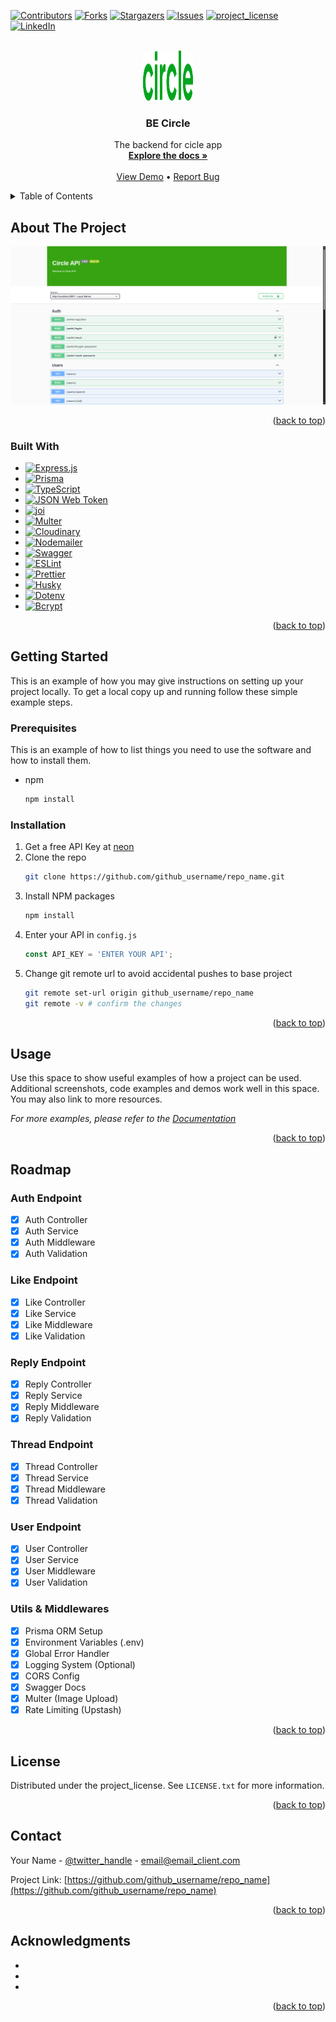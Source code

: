 <a id="readme-top"></a>
<!-- PROJECT SHIELDS -->

[![Contributors][contributors-shield]][contributors-url]
[![Forks][forks-shield]][forks-url]
[![Stargazers][stars-shield]][stars-url]
[![Issues][issues-shield]][issues-url]
[![project_license][license-shield]][license-url]
[![LinkedIn][linkedin-shield]][linkedin-url]

<!-- PROJECT LOGO -->
<br />
<div align="center">
  <a href="https://github.com/github_username/repo_name">
    <img src="images/logo.svg" alt="Logo" width="80" height="80">
  </a>

<h3 align="center">BE Circle</h3>

  <p align="center">
    The backend for cicle app
    <br />
    <a href="https://github.com/github_username/repo_name"><strong>Explore the docs »</strong></a>
    <br />
    <br />
    <a href="#">View Demo</a>
    •
    <a href="https://github.com/github_username/repo_name/issues/new?labels=bug&template=bug-report---.md">Report Bug</a>
  </p>
</div>



<!-- TABLE OF CONTENTS -->
<details>
  <summary>Table of Contents</summary>
  <ol>
    <li>
      <a href="#about-the-project">About The Project</a>
      <ul>
        <li><a href="#built-with">Built With</a></li>
      </ul>
    </li>
    <li>
      <a href="#getting-started">Getting Started</a>
      <ul>
        <li><a href="#prerequisites">Prerequisites</a></li>
        <li><a href="#installation">Installation</a></li>
      </ul>
    </li>
    <li><a href="#usage">Usage</a></li>
    <li><a href="#roadmap">Roadmap</a></li>
    <li><a href="#license">License</a></li>
    <li><a href="#contact">Contact</a></li>
    <li><a href="#acknowledgments">Acknowledgments</a></li>
  </ol>
</details>



<!-- ABOUT THE PROJECT -->
## About The Project

[![Product Name Screen Shot][product-screenshot]](https://example.com)

<p align="right">(<a href="#readme-top">back to top</a>)</p>



### Built With

* [![Express.js][Express.js]][Express-url]
* [![Prisma][Prisma]][Prisma-url]
* [![TypeScript][TypeScript]][TypeScript-url]
* [![JSON Web Token][JWT]][JWT-url]
* [![joi][joi]][joi-url]
* [![Multer][Multer]][Multer-url]
* [![Cloudinary][Cloudinary]][Cloudinary-url]
* [![Nodemailer][Nodemailer]][Nodemailer-url]
* [![Swagger][Swagger]][Swagger-url]
* [![ESLint][ESLint]][ESLint-url]
* [![Prettier][Prettier]][Prettier-url]
* [![Husky][Husky]][Husky-url]
* [![Dotenv][Dotenv]][Dotenv-url]
* [![Bcrypt][Bcrypt]][Bcrypt-url]

<p align="right">(<a href="#readme-top">back to top</a>)</p>

<!-- GETTING STARTED -->
## Getting Started

This is an example of how you may give instructions on setting up your project locally.
To get a local copy up and running follow these simple example steps.

### Prerequisites

This is an example of how to list things you need to use the software and how to install them.
* npm
  ```sh
  npm install
  ```

### Installation

1. Get a free API Key at [neon](https://example.com)
2. Clone the repo
   ```sh
   git clone https://github.com/github_username/repo_name.git
   ```
3. Install NPM packages
   ```sh
   npm install
   ```
4. Enter your API in `config.js`
   ```js
   const API_KEY = 'ENTER YOUR API';
   ```
5. Change git remote url to avoid accidental pushes to base project
   ```sh
   git remote set-url origin github_username/repo_name
   git remote -v # confirm the changes
   ```

<p align="right">(<a href="#readme-top">back to top</a>)</p>



<!-- USAGE EXAMPLES -->
## Usage

Use this space to show useful examples of how a project can be used. Additional screenshots, code examples and demos work well in this space. You may also link to more resources.

_For more examples, please refer to the [Documentation](https://example.com)_

<p align="right">(<a href="#readme-top">back to top</a>)</p>



<!-- ROADMAP -->
## Roadmap

### Auth Endpoint
  - [x] Auth Controller
  - [x] Auth Service
  - [x] Auth Middleware
  - [x] Auth Validation
### Like Endpoint
  - [x] Like Controller
  - [x] Like Service
  - [x] Like Middleware
  - [x] Like Validation 
### Reply Endpoint
  - [x] Reply Controller
  - [x] Reply Service
  - [x] Reply Middleware
  - [x] Reply Validation
### Thread Endpoint
  - [x] Thread Controller
  - [x] Thread Service
  - [x] Thread Middleware
  - [x] Thread Validation
### User Endpoint
  - [x] User Controller
  - [x] User Service
  - [x] User Middleware
  - [x] User Validation
### Utils & Middlewares
- [x] Prisma ORM Setup
- [x] Environment Variables (.env)
- [x] Global Error Handler
- [x] Logging System (Optional)
- [x] CORS Config
- [x] Swagger Docs
- [x] Multer (Image Upload)
- [x] Rate Limiting (Upstash)

<p align="right">(<a href="#readme-top">back to top</a>)</p>



<!-- CONTRIBUTING -->
## License

Distributed under the project_license. See `LICENSE.txt` for more information.

<p align="right">(<a href="#readme-top">back to top</a>)</p>



<!-- CONTACT -->
## Contact

Your Name - [@twitter_handle](https://twitter.com/twitter_handle) - email@email_client.com

Project Link: [https://github.com/github_username/repo_name](https://github.com/github_username/repo_name)

<p align="right">(<a href="#readme-top">back to top</a>)</p>

<!-- ACKNOWLEDGMENTS -->
## Acknowledgments

* []()
* []()
* []()

<p align="right">(<a href="#readme-top">back to top</a>)</p>


<!-- MARKDOWN LINKS & IMAGES -->
[contributors-shield]: https://img.shields.io/github/contributors/github_username/repo_name.svg?style=for-the-badge
[contributors-url]: https://github.com/github_username/repo_name/graphs/contributors
[forks-shield]: https://img.shields.io/github/forks/github_username/repo_name.svg?style=for-the-badge
[forks-url]: https://github.com/github_username/repo_name/network/members
[stars-shield]: https://img.shields.io/github/stars/github_username/repo_name.svg?style=for-the-badge
[stars-url]: https://github.com/github_username/repo_name/stargazers
[issues-shield]: https://img.shields.io/github/issues/github_username/repo_name.svg?style=for-the-badge
[issues-url]: https://github.com/github_username/repo_name/issues
[license-shield]: https://img.shields.io/github/license/github_username/repo_name.svg?style=for-the-badge
[license-url]: https://github.com/github_username/repo_name/blob/master/LICENSE.txt
[linkedin-shield]: https://img.shields.io/badge/-LinkedIn-black.svg?style=for-the-badge&logo=linkedin&colorB=555
[linkedin-url]: https://linkedin.com/in/linkedin_username
[product-screenshot]: images/screenshot.png
[Express.js]: https://img.shields.io/badge/express-000000?style=for-the-badge&logo=express&logoColor=white
[Express-url]: https://expressjs.com/
[Prisma]:https://img.shields.io/badge/prisma-2D3748?style=for-the-badge&logo=prisma&logoColor=white
[Prisma-url]:https://www.prisio/
[TypeScript]:https://img.shields.io/badge/typescript-3178C6?style=for-the-badge&logo=typescript&logoColor=white
[TypeScript-url]:https://www.typescriptlang.org/
[JWT]:https://img.shields.io/badge/jsonwebtokens-000000?style=for-the-badge&logo=jsonwebtokens&logoColor=white
[JWT-url]:https://jwt.io/
[joi]:https://img.shields.io/badge/joi-CB3837?style=for-the-badge&logo=npm&logoColor=white
[joi-url]:https://joi.dev/
[Multer]:https://img.shields.io/badge/multer-5FA04E?style=for-the-badge&logo=nodedotjs&logoColor=white
[Multer-url]:https://github.com/expressjs/multer
[Cloudinary]:https://img.shields.io/badge/cloudinary-3448C5?style=for-the-badge&logo=cloudinary&logoColor=white
[Cloudinary-url]:https://cloudinary.com/
[Nodemailer]:https://img.shields.io/badge/nodemailer-5FA04E?style=for-the-badge&logo=nodedotjs&logoColor=white
[Nodemailer-url]:https://nodemailer.com/
[Swagger]:https://img.shields.io/badge/swagger-85EA2D?style=for-the-badge&logo=swagger&logoColor=white
[Swagger-url]:https://swagger.io/
[ESLint]:https://img.shields.io/badge/eslint-4B32C3?style=for-the-badge&logo=eslint&logoColor=white
[ESLint-url]:https://eslint.org/
[Prettier]:https://img.shields.io/badge/prettier-F7B93E?style=for-the-badge&logo=prettier&logoColor=white
[Prettier-url]:https://prettier.io/
[Husky]:https://img.shields.io/badge/husky-CB3837?style=for-the-badge&logo=npm&logoColor=white
[Husky-url]:https://typicode.github.io/husky/
[Dotenv]:https://img.shields.io/badge/dotenv-ECD53F?style=for-the-badge&logo=dotenv&logoColor=white
[Dotenv-url]:https://www.dotenv.org/
[Bcrypt]:https://img.shields.io/badge/bcrypt-CB3837?style=for-the-badge&logo=npm&logoColor=white
[Bcrypt-url]:https://github.com/kelektiv/node.bcrypt.js